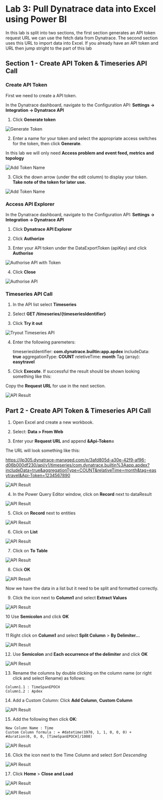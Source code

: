 
# Lab 3: Pull Dynatrace data into Excel using Power BI

In this lab is split into two sections, the first section generates an API token request URL we can use the fetch data from Dynatrace. The second section uses this URL to import data into Excel.
If you already have an API token and URL then jump stright to the part of this lab


## Section 1 - Create API Token & Timeseries API Call

### Create API Token

First we need to create a API token.

In the Dynatrace dashboard, navigate to the Configuration API: **Settings -> Integration -> Dynatrace API**

 1. Click **Generate token**

![Generate Token](/img/gen-token-button.PNG)

 2. Enter a name for your token and select the appropriate access switches for the token, then click **Generate**.

In this lab we will only need **Access problem and event feed, metrics and topology**

![Add Token Name](/img/gen-my-token.PNG)

3. Click the down arrow (under the edit column) to display your token. **Take note of the token for later use.**

![Add Token Name](/img/gen-my-token-result.PNG)

### Access API Explorer

In the Dynatrace dashboard, navigate to the Configuration API: **Settings -> Integration -> Dynatrace API**

1. Click **Dynatrace API Explorer**

2. Click **Authorize**

3. Enter your API token under the DataExportToken (apiKey) and click **Authorise**

![Authorise API with Token](/img/api-auth-key.PNG)

4. Click **Close**

![Authorise API](/img/api-auth.PNG)

### Timeseries API Call 

1. In the API list select **Timeseries**

2. Select **GET /timeseries/{timeseriesIdentifier}**

3. Click **Try it out**

![Tryout Timeseries API](/img/tryout-timeseries-api.PNG)

4. Enter the following paremeters: 

	timeseriesIdentifier: **com.dynatrace.builtin:app.apdex**
	includeData: **true**
	aggregationType: **COUNT**
	reletiveTime: **month**
	Tag (array):  **easytravel**

5. Click **Execute**. If successful the result should be shown looking something like this:

Copy the **Request URL** for use in the next section.

![API Result](/img/api-result.PNG)

## Part 2 - Create API Token & Timeseries API Call

 1. Open Excel and create a new workbook.

 2. Select: **Data > From Web**

 3. Enter your **Request URL** and append **&Api-Token=<your-API-token>**

The URL will look something like this:

https://jlp305.dynatrace-managed.com/e/3afd805d-a30e-42f9-af96-d06b000df230/api/v1/timeseries/com.dynatrace.builtin%3Aapp.apdex?includeData=true&aggregationType=COUNT&relativeTime=month&tag=easytravel&Api-Token=1234567890

![API Result](/img/excel-import-fromweb.PNG)

 4. In the Power Query Editor window, click on **Record** next to dataResult

![API Result](/img/bi-dataresult.PNG)

 5. Click on **Record** next to entities

![API Result](/img/bi-dataresult.PNG)

 6. Click on **List**
 
![API Result](/img/bi-application.PNG)

 7. Click on **To Table**

![API Result](/img/bi-app-to-table.PNG)

 8. Click **OK**

![API Result](/img/bi-to-table.PNG)

Now we have the data in a list but it need to be split and formatted correctly.

 9. Click the icon next to **Column1** and select **Extract Values**

![API Result](/img/bi-extract-values.PNG)

 10 Use **Semicolon** and click **OK**

![API Result](/img/bi-extract-values-semi.PNG)

 11 Right click on **Column1** and select **Split Column** > **By Delimiter...**

![API Result](/img/bi-data-split.PNG)

 12. Use **Semicolon** and **Each occurrence of the delimiter** and click **OK**

![API Result](/img/bi-data-split-delimiter.PNG)

 13. Rename the columns by double clicking on the column name (or right click and select Rename) as follows:
	
	Column1.1 : TimeSpanEPOCH
	Column1.2 : Apdex
	
 14. Add a Custom Column: Click **Add Column**, **Custom Column**
	
![API Result](/img/bi-custom-column.PNG)

 15. Add the following then click **OK**:

	New Column Name : Time
	Custom Column formula : = #datetime(1970, 1, 1, 0, 0, 0) + #duration(0, 0, 0, [TimeSpanEPOCH]/1000)

![API Result](/img/bi-custom-column-config.PNG)

 16. Click the icon next to the Time Column and select *Sort Descending*

![API Result](/img/bi-time-desc.PNG)

 17. Click **Home** > **Close and Load**

![API Result](/img/bi-close-and-load.PNG)


![API Result](/img/excel-initial-data.PNG)
